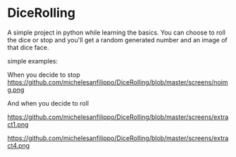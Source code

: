 # DiceRolling

A simple project in python while learning the basics.
You can choose to roll the dice or stop and you'll get a random generated number and an image of that dice face.

simple examples:

When you decide to stop
https://github.com/michelesanfilippo/DiceRolling/blob/master/screens/noimg.png

And when you decide to roll

https://github.com/michelesanfilippo/DiceRolling/blob/master/screens/extract1.png

https://github.com/michelesanfilippo/DiceRolling/blob/master/screens/extract4.png
